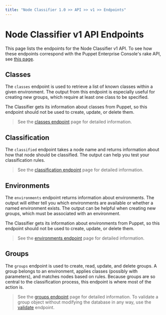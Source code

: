 ```yaml
---
title: "Node Classifier 1.0 >> API >> v1 >> Endpoints"
---
```


# Node Classifier v1 API Endpoints

This page lists the endpoints for the Node Classifier v1 API. To see how these endpoints correspond with the Puppet Enterprise Console's rake API, see [this page](console-rake-api.markdown).

## Classes

The `classes` endpoint is used to retrieve a list of known classes within a given environment. The output from this endpoint is especially useful for creating new groups, which require at least one class to be specified.

The Classifier gets its information about classes from Puppet, so this endpoint should not be used to create, update, or delete them.

>See the [classes endpoint](classes.markdown) page for detailed information.

## Classification

The `classified` endpoint takes a node name and returns information about how that node should be classified. The output can help you test your classification rules.

>See the [classification endpoint](classification.markdown) page for detailed information.

## Environments

The `environments` endpoint returns information about environments. The output will either tell you which environments are available or whether a named environment exists. The output can be helpful when creating new groups, which must be associated with an environment.

The Classifier gets its information about environments from Puppet, so this endpoint should not be used to create, update, or delete them.

>See the [environments endpoint](environments.markdown) page for detailed information.

## Groups

The `groups` endpoint is used to create, read, update, and delete groups. A group belongs to an environment, applies classes (possibly with parameters), and matches nodes based on rules. Because groups are so central to the classification process, this endpoint is where most of the action is.

>See the [groups endpoint](groups.markdown) page for detailed information. To validate a group object without modifying the database in any way, use the [validate](validate.markdown) endpoint.
